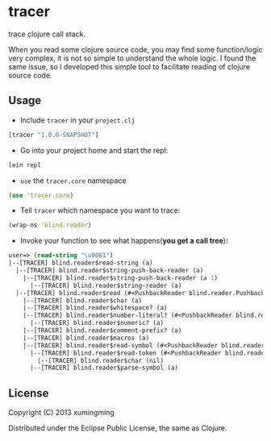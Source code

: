 # tracer

trace clojure call stack.

When you read some clojure source code, you may find some function/logic very complex, it is not so simple to understand the whole logic. I found the same issue, so I developed this simple tool to facilitate reading of clojure source code.
## Usage

* Include `tracer` in your `project.clj`

```clojure
[tracer "1.0.0-SNAPSHOT"]
```

* Go into your project home and start the repl:

```bash
lein repl
```

* `use` the `tracer.core` namespace

```clojure
(use 'tracer.core)
```

* Tell `tracer` which namespace you want to trace:

```clojure
(wrap-ns 'blind.reader)
```

* Invoke your function to see what happens(**you get a call tree**):

```clojure
user=> (read-string "\u0061")
|--[TRACER] blind.reader$read-string (a)
  |--[TRACER] blind.reader$string-push-back-reader (a)
    |--[TRACER] blind.reader$string-push-back-reader (a 1)
      |--[TRACER] blind.reader$string-reader (a)
  |--[TRACER] blind.reader$read (#<PushbackReader blind.reader.PushbackReader@648730b8> true nil false)
    |--[TRACER] blind.reader$char (a)
    |--[TRACER] blind.reader$whitespace? (a)
    |--[TRACER] blind.reader$number-literal? (#<PushbackReader blind.reader.PushbackReader@648730b8> a)
      |--[TRACER] blind.reader$numeric? (a)
    |--[TRACER] blind.reader$comment-prefix? (a)
    |--[TRACER] blind.reader$macros (a)
    |--[TRACER] blind.reader$read-symbol (#<PushbackReader blind.reader.PushbackReader@648730b8> a)
      |--[TRACER] blind.reader$read-token (#<PushbackReader blind.reader.PushbackReader@648730b8> a)
        |--[TRACER] blind.reader$char (nil)
      |--[TRACER] blind.reader$parse-symbol (a)
```

## License

Copyright (C) 2013 xumingming

Distributed under the Eclipse Public License, the same as Clojure.
